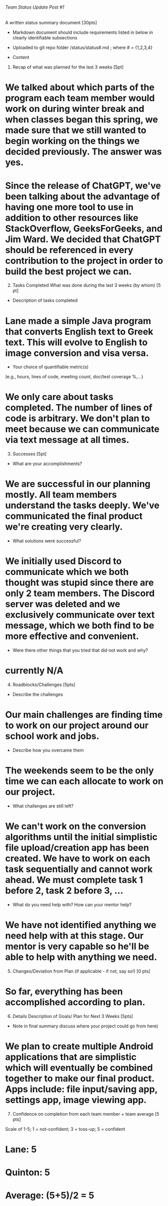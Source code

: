 ###### Team Status Update Post #1

A written status summary document [30pts]

* Markdown document should include requirements listed in below in clearly identifiable subsections

* Uploaded to git repo folder /status/status​#​.md ; where # = {1,2,3,4}

* Content

1. Recap of what was planned for the last 3 weeks [5pt]

# We talked about which parts of the program each team member would work on during winter break and when classes began this spring, we made sure that we still wanted to begin working on the things we decided previously. The answer was yes. 

# Since the release of ChatGPT, we've been talking about the advantage of having one more tool to use in addition to other resources like StackOverflow, GeeksForGeeks, and Jim Ward. We decided that ChatGPT should be referenced in every contribution to the project in order to build the best project we can.  

2. Tasks Completed What was done during the last 3 weeks (by whom) [5 pt]

* Description of tasks completed

# Lane made a simple Java program that converts English text to Greek text. This will evolve to English to image conversion and visa versa. 

* Your choice of quantifiable metric(s)

(e.g., hours, lines of code, meeting count, doc/test coverage %,...)

# We only care about tasks completed. The number of lines of code is arbitrary. We don't plan to meet because we can communicate via text message at all times. 

3. Successes [5pt]

* What are your accomplishments?

# We are successful in our planning mostly. All team members understand the tasks deeply. We've communicated the final product we're creating very clearly. 

* What solutions were successful?

# We initially used Discord to communicate which we both thought was stupid since there are only 2 team members. The Discord server was deleted and we exclusively communicate over text message, which we both find to be more effective and convenient. 

* Were there other things that you tried that did not work and why?

# currently N/A

4. Roadblocks/Challenges [5pts]

* Describe the challenges

# Our main challenges are finding time to work on our project around our school work and jobs.

* Describe how you overcame them

# The weekends seem to be the only time we can each allocate to work on our project. 

* What challenges are still left?

# We can't work on the conversion algorithms until the initial simplistic file upload/creation app has been created. We have to work on each task sequentially and cannot work ahead. We must complete task 1 before 2, task 2 before 3, ...

* What do you need help with? How can your mentor help?

# We have not identified anything we need help with at this stage. Our mentor is very capable so he'll be able to help with anything we need. 

5. Changes/Deviation from Plan ​(if applicable - if not, say so!) [0 pts]

# So far, everything has been accomplished according to plan. 

6. Details Description of Goals/ Plan for ​Next 3 Weeks [5pts]

* Note in final summary discuss where your project could go from here)

# We plan to create multiple Android applications that are simplistic which will eventually be combined together to make our final product. Apps include: file input/saving app, settings app, image viewing app. 

7. Confidence on completion from each team member + team average [5 pts]

Scale of 1-5; 1 = not-confident; 3 = toss-up; 5 = confident

# Lane: 5
# Quinton: 5
# Average: (5+5)/2 = 5